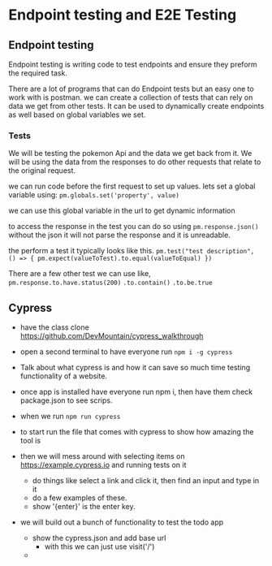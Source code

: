# Endpoint testing and E2E Testing

## Endpoint testing

Endpoint testing is writing code to test endpoints and ensure they preform the required task.

There are a lot of programs that can do Endpoint tests but an easy one to work with is postman.
we can create a collection of tests that can rely on data we get from other tests. It can be used to dynamically create endpoints as well based on global variables we set.

### Tests

We will be testing the pokemon Api and the data we get back from it. We will be using the data from the responses to do other requests that relate to the original request.

we can run code before the first request to set up values.
lets set a global variable using:
  `pm.globals.set('property', value)`

we can use this global variable in the url to get dynamic information

to access the response in the test you can do so using
`pm.response.json()`
without the json it will not parse the response and it is unreadable.

the perform a test it typically looks like this.
`pm.test("test description", () => {
  pm.expect(valueToTest).to.equal(valueToEqual)
})`

There are a few other test we can use like,
`pm.response.to.have.status(200)`
`.to.contain()`
`.to.be.true`

## Cypress
- have the class clone https://github.com/DevMountain/cypress_walkthrough
- open a second terminal to have everyone run `npm i -g cypress`

- Talk about what cypress is and how it can save so much time testing functionality of a website.
- once app is installed have everyone run npm i, then have them check package.json to see scrips.
- when we run `npm run cypress`
- to start run the file that comes with cypress to show how amazing the tool is
- then we will mess around with selecting items on https://example.cypress.io and running tests on it
  - do things like select a link and click it, then find an input and type in it
  - do a few examples of these.
  - show '{enter}' is the enter key.

- we will build out a bunch of functionality to test the todo app
  - show the cypress.json and add base url
    - with this we can just use visit('/')
  -